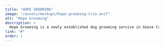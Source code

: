 ```yaml
---
title: "HOPE GROOMING"
image: "/assets/mockups/hope-grooming-trio.avif"
alt: "Hope Grooming"
description: >
  Hope Grooming is a newly established dog grooming service in Goose Creek, SC. The website features a clean, responsive design that highlights essential service offerings and grooming packages. An easy-to-use appointment scheduling system and SEO-focused structure work together to build an engaging online presence and support the brand's growth.
link: "#"
order: 1
---
```

